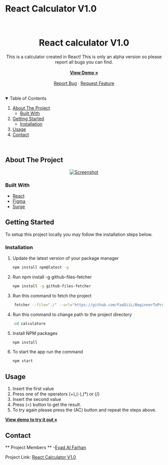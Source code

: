 # React Calculator V1.0

<br />
<p align="center">

  <h1 align="center">React calculator V1.0</h1>

  <p align="center">
    This is a calculator created in React!
    This is only an alpha version so please report all bugs you can find.
    <br />
    <br />
    <a href="https://alfa-react-calculator.surge.sh/"><strong>View Demo »</strong></a>
    <br />
    <br />
    <a href="https://github.com/FaaDiiL/BeginnerToPro/issues/new">Report Bug</a>
    ·
    <a href="https://github.com/FaaDiiL/BeginnerToPro/issues/new">Request Feature</a>
  </p>
</p>
<br />

<details open="open">
  <summary>Table of Contents</summary>
  <ol>
    <li>
      <a href="#about-the-project">About The Project</a>
      <ul>
        <li><a href="#built-with">Built With</a></li>
      </ul>
    </li>
    <li>
      <a href="#getting-started">Getting Started</a>
      <ul>
        <li><a href="#installation">Installation</a></li>
      </ul>
    </li>
    <li><a href="#usage">Usage</a></li>
    <li><a href="#contact">Contact</a></li>
  </ol>
</details>
<br />

## About The Project

<p align="center">
  <a href="https://github.com/FaaDiiL/BeginnerToPro/tree/main/traineerp/client/src/components/calculatore">
  <img src="https://user-images.githubusercontent.com/18538595/128628290-4843fbe9-d966-44a3-b9bf-69f3530185e2.png" alt="Screenshot">
  </a>
</p>

### Built With

- [React](https://reactjs.org/)
- [Figma](https://figma.com/)
- [Surge](https://surge.sh/)

## Getting Started

To setup this project locally you may follow the installation steps below.

### Installation

1. Update the latest version of your package manager
   ```sh
   npm install npm@latest -g
   ```
2. Run npm install -g github-files-fetcher
   ```sh
   npm install -g github-files-fetcher
   ```
3. Run this command to fetch the project

```sh
    fetcher --file="./" --url="https://github.com/FaaDiiL/BeginnerToPro/tree/main/traineerp/client/src/components/calculatore"
```

4. Run this command to change path to the project directory

```sh
    cd calculatore
```

5. Install NPM packages
   ```sh
   npm install
   ```
6. To start the app run the command
   ```sh
   npm start
   ```

## Usage

1. Insert the first value
2. Press one of the operators (+),(-),(\*) or (/)
3. Insert the second value
4. Press (=) button to get the result.
5. To try again please press the (AC) button and repeat the steps above.

<a href="https://alfa-react-calculator.surge.sh/"><strong>View demo to try it out »</strong></a>

## Contact

** Project Members ** -[Eyad Al Farhan](https://github.com/eyadal)

Project Link:
[React Calculator V1.0](https://github.com/FaaDiiL/BeginnerToPro/tree/main/traineerp/client/src/components/calculatore)

```

```
